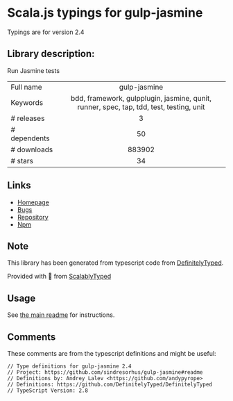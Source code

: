 
# Scala.js typings for gulp-jasmine

Typings are for version 2.4

## Library description:
Run Jasmine tests

|                    |                 |
| ------------------ | :-------------: |
| Full name          | gulp-jasmine |
| Keywords           | bdd, framework, gulpplugin, jasmine, qunit, runner, spec, tap, tdd, test, testing, unit |
| # releases         | 3 |
| # dependents       | 50 |
| # downloads        | 883902 |
| # stars            | 34 |

## Links
- [Homepage](https://github.com/sindresorhus/gulp-jasmine#readme)
- [Bugs](https://github.com/sindresorhus/gulp-jasmine/issues)
- [Repository](https://github.com/sindresorhus/gulp-jasmine)
- [Npm](https://www.npmjs.com/package/gulp-jasmine)
    


## Note
This library has been generated from typescript code from [DefinitelyTyped](https://definitelytyped.org).

Provided with :purple_heart: from [ScalablyTyped](https://github.com/oyvindberg/ScalablyTyped)

## Usage
See [the main readme](../../readme.md) for instructions.

## Comments

These comments are from the typescript definitions and might be useful:
```
// Type definitions for gulp-jasmine 2.4
// Project: https://github.com/sindresorhus/gulp-jasmine#readme
// Definitions by: Andrey Lalev <https://github.com/andypyrope>
// Definitions: https://github.com/DefinitelyTyped/DefinitelyTyped
// TypeScript Version: 2.8

```

